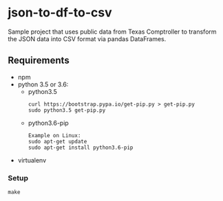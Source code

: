 # json-to-df-to-csv
Sample project that uses public data from Texas Comptroller to transform the
JSON data into CSV format via pandas DataFrames.


## Requirements

* npm
* python 3.5 or 3.6:
  * python3.5
    ```
    curl https://bootstrap.pypa.io/get-pip.py > get-pip.py
    sudo python3.5 get-pip.py
    ```
  * python3.6-pip
    ```
    Example on Linux:
    sudo apt-get update
    sudo apt-get install python3.6-pip
    ```
* virtualenv

### Setup

    make

